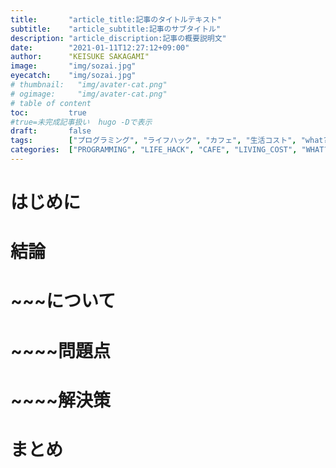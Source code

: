 ```yaml
---
title:       "article_title:記事のタイトルテキスト"
subtitle:    "article_subtitle:記事のサブタイトル"
description: "article_discription:記事の概要説明文"
date:        "2021-01-11T12:27:12+09:00"
author:      "KEISUKE SAKAGAMI"
image:       "img/sozai.jpg"
eyecatch:    "img/sozai.jpg"
# thumbnail:   "img/avater-cat.png"
# ogimage:     "img/avater-cat.png"
# table of content
toc:         true
#true=未完成記事扱い  hugo -Dで表示
draft:       false
tags:        ["プログラミング", "ライフハック", "カフェ", "生活コスト", "what?", "経済マネー", "健康", "思考感情メモ", "書評", "スピリチュアル", "夢日記", "エンジェルナンバー", "趣味", "サーフィン", "その他"]
categories:  ["PROGRAMMING", "LIFE_HACK", "CAFE", "LIVING_COST", "WHAT?", "ECONOMY", "HEALTH", "THOUGHTS_EMOTIONS_", "BOOK_REVIEW", "SPIRITUAL", "DREM_ANGEL_NUMBER", "HOBBY", "NON_GENRE"]
---
```

# はじめに
# 結論
# ~~~について
# ~~~~問題点
# ~~~~解決策
# まとめ